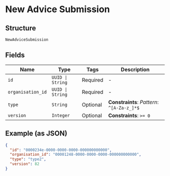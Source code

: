 
# New Advice Submission

## Structure

`NewAdviceSubmission`

## Fields

| Name | Type | Tags | Description |
|  --- | --- | --- | --- |
| `id` | `UUID \| String` | Required | - |
| `organisation_id` | `UUID \| String` | Required | - |
| `type` | `String` | Optional | **Constraints**: *Pattern*: `^[A-Za-z_]*$` |
| `version` | `Integer` | Optional | **Constraints**: `>= 0` |

## Example (as JSON)

```json
{
  "id": "0000234e-0000-0000-0000-000000000000",
  "organisation_id": "00001248-0000-0000-0000-000000000000",
  "type": "type2",
  "version": 82
}
```

